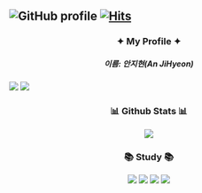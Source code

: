 ![GitHub profile](https://github.com/user-attachments/assets/7ce44cec-eab7-430b-aabc-51b7e5bc0b79)
[![Hits](https://hits.seeyoufarm.com/api/count/incr/badge.svg?url=https%3A%2F%2Fgithub.com%2Fjihyeon65%2Fjihyeon65&count_bg=%2379C83D&title_bg=%23555555&icon=&icon_color=%23E7E7E7&title=GitHub&edge_flat=false)](https://hits.seeyoufarm.com)
-------------------------
<h3 align="center"> ✦ My Profile ✦ </h3>
<div align=center>
</div>
<h5 align=center> 이름: 안지현(An JiHyeon)</h5>
<a href="https://www.instagram.com/jjii._.65"><img src="https://img.shields.io/badge/Instagram-%23E4405F.svg?style=for-the-badge&logo=Instagram&logoColor=white&link=https://www.instagram.com/jjii._.65"/></a>
<a href="https://m.blog.naver.com/jihyeon_65"><img src="https://img.shields.io/badge/Blog-2FB14A.svg?style=for-the-badge&logo=naver&logoColor=white&link=https://m.blog.naver.com/jihyeon_65"/></a>


<h3 align="center"> 📊 Github Stats 📊 </h3>
<p align="center"> 
  <img src="https://github-readme-stats.vercel.app/api?username=jihyeon65&theme=buefy&show_icons=true"/></a>
</p>
<h3 align="center"> 📚 Study 📚 </h3>
<div align=center>
<img src="https://img.shields.io/badge/Python-3776AB?style=for-the-badge&logo=Python&logoColor=white"> <img src="https://img.shields.io/badge/Google Colab-F9AB00?style=for-the-badge&logo=Google Colab&logoColor=white">
<img src ="https://img.shields.io/badge/swift-F54A2A?style=for-the-badge&logo=swift&logoColor=white"> <img src="https://img.shields.io/badge/Xcode-147EFB?style=for-the-badge&logo=Xcode&logoColor=white"/>
    <br>
</div>
